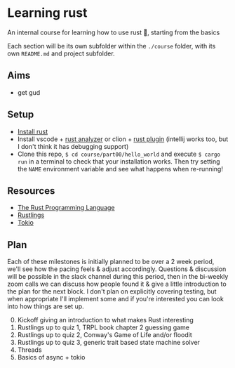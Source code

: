 # Learning rust

An internal course for learning how to use rust 🦀, starting from the basics

Each section will be its own subfolder within the `./course` folder, with its own `README.md` and project subfolder.

## Aims

- get gud

## Setup

- [Install rust](https://www.rust-lang.org/tools/install)
- Install vscode + [rust analyzer](https://www.rust-lang.org/tools/install) or clion + [rust plugin](https://plugins.jetbrains.com/plugin/8182-rust) (intellij works too, but I don't think it has debugging support)
- Clone this repo, `$ cd course/part00/hello_world` and execute `$ cargo run` in a terminal to check that your installation works. Then try setting the `NAME` environment variable and see what happens when re-running! 

## Resources

- [The Rust Programming Language](https://doc.rust-lang.org/book/)
- [Rustlings](https://github.com/rust-lang/rustlings)
- [Tokio](https://tokio.rs/)

## Plan

Each of these milestones is initially planned to be over a 2 week period, we'll see how the pacing feels & adjust accordingly. Questions & discussion will be possible in the slack channel during this period, then in the bi-weekly zoom calls we can discuss how people found it & give a little introduction to the plan for the next block. I don't plan on explicitly covering testing, but when appropriate I'll implement some and if you're interested you can look into how things are set up.

0. Kickoff giving an introduction to what makes Rust interesting
1. Rustlings up to quiz 1, TRPL book chapter 2 guessing game
2. Rustlings up to quiz 2, Conway's Game of Life and/or floodit
3. Rustlings up to quiz 3, generic trait based state machine solver
4. Threads
5. Basics of async + tokio
